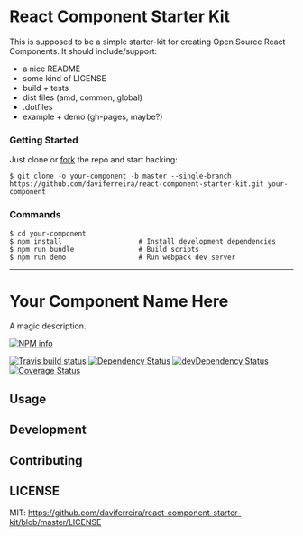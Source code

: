 # React Component Starter Kit

This is supposed to be a simple starter-kit for creating Open Source React
Components. It should include/support:

* a nice README
* some kind of LICENSE
* build + tests
* dist files (amd, common, global)
* .dotfiles
* example + demo (gh-pages, maybe?)

### Getting Started

Just clone or [fork](https://github.com/daviferreira/react-component-starter-kit/fork) the repo and start hacking:

```shell
$ git clone -o your-component -b master --single-branch https://github.com/daviferreira/react-component-starter-kit.git your-component
```

### Commands

```shell
$ cd your-component
$ npm install                   # Install development dependencies
$ npm run bundle                # Build scripts
$ npm run demo                  # Run webpack dev server
```

---

# Your Component Name Here

A magic description.

[![NPM info](https://nodei.co/npm/react-component-starter-kit.png?downloads=true)](https://www.npmjs.com/package/react-component-starter-kit)

[![Travis build status](https://travis-ci.org/daviferreira/react-component-starter-kit.svg?branch=master)](https://travis-ci.org/daviferreira/react-component-starter-kit)
[![Dependency Status](https://david-dm.org/daviferreira/react-component-starter-kit.svg)](https://david-dm.org/daviferreira/react-component-starter-kit)
[![devDependency Status](https://david-dm.org/daviferreira/react-component-starter-kit/dev-status.svg)](https://david-dm.org/daviferreira/react-component-starter-kit#info=devDependencies)
[![Coverage Status](https://coveralls.io/repos/daviferreira/react-component-starter-kit/badge.svg?branch=master&service=github)](https://coveralls.io/github/daviferreira/react-component-starter-kit?branch=master)

## Usage

## Development

## Contributing

## LICENSE

MIT: https://github.com/daviferreira/react-component-starter-kit/blob/master/LICENSE
